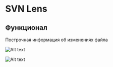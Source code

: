 # SVN Lens

## Функционал

Построчная информация об изменениях файла

![Alt text](https://gitlab.com/devprodest/vscode-svnlens/-/raw/HEAD/assets/blame1.png)

![Alt text](https://gitlab.com/devprodest/vscode-svnlens/-/raw/HEAD/assets/blame2.png)
